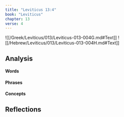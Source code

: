 ```yaml
---
title: "Leviticus 13:4"
book: "Leviticus"
chapter: 13
verse: 4
---
```

![[/Greek/Leviticus/013/Leviticus-013-004G.md#Text]]
![[/Hebrew/Leviticus/013/Leviticus-013-004H.md#Text]]

## Analysis

#### Words

#### Phrases

#### Concepts

## Reflections
